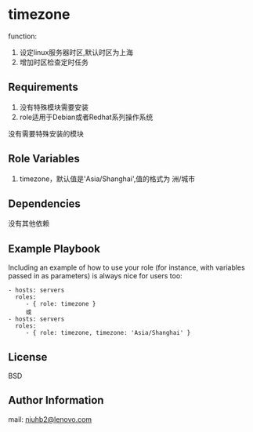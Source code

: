 timezone
=========

function:

1. 设定linux服务器时区,默认时区为上海
2. 增加时区检查定时任务

Requirements
------------

1. 没有特殊模块需要安装
2. role适用于Debian或者Redhat系列操作系统

没有需要特殊安装的模块

Role Variables
--------------

1. timezone，默认值是'Asia/Shanghai',值的格式为 洲/城市

Dependencies
------------

没有其他依赖

Example Playbook
----------------

Including an example of how to use your role (for instance, with variables passed in as parameters) is always nice for users too:

    - hosts: servers
      roles:
         - { role: timezone }
         或
    - hosts: servers
      roles:
         - { role: timezone, timezone: 'Asia/Shanghai' }

License
-------

BSD

Author Information
------------------

mail: niuhb2@lenovo.com
